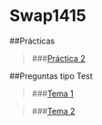 # Swap1415

##Prácticas

>###[Práctica 2](https://github.com/odrajaf/swap1415/blob/master/Practica2/P2__Eloy-Fajardo-Sanchez.md)

##Preguntas tipo Test

>###[Tema 1](https://github.com/odrajaf/swap1415/blob/master/Preguntas%20Test/Tema1.md)

>###[Tema 2](https://github.com/odrajaf/swap1415/blob/master/Preguntas%20Test/Tema2.md)

